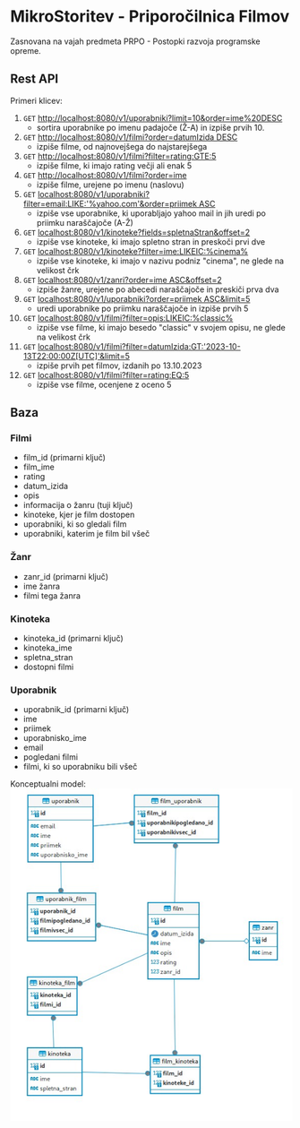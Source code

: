 # MikroStoritev - Priporočilnica Filmov
Zasnovana na vajah predmeta PRPO - Postopki razvoja programske opreme.

## Rest API

Primeri klicev:
1. `GET` [http://localhost:8080/v1/uporabniki?limit=10&order=ime%20DESC](http://localhost:8080/v1/uporabniki?limit=10&order=ime%20DESC)
   * sortira uporabnike po imenu padajoče (Ž-A) in izpiše prvih 10.
2. `GET` [http://localhost:8080/v1/filmi?order=datumIzida DESC](http://localhost:8080/v1/filmi?order=datumIzida%20DESC)
   * izpiše filme, od najnovejšega do najstarejšega
3. `GET` [http://localhost:8080/v1/filmi?filter=rating:GTE:5](http://localhost:8080/v1/filmi?filter=rating:GTE:5)
   * izpiše filme, ki imajo rating večji ali enak 5
4. `GET` [http://localhost:8080/v1/filmi?order=ime](http://localhost:8080/v1/filmi?order=ime)
   * izpiše filme, urejene po imenu (naslovu)
5. `GET` [localhost:8080/v1/uporabniki?filter=email:LIKE:'%yahoo.com'&order=priimek ASC](http://localhost:8080/v1/uporabniki?filter=email:LIKE:%27%yahoo.com%27&order=priimek%20ASC)
    * izpiše vse uporabnike, ki uporabljajo yahoo mail in jih uredi po priimku naraščajoče (A-Ž)
6. `GET` [localhost:8080/v1/kinoteke?fields=spletnaStran&offset=2](http://localhost:8080/v1/kinoteke?fields=spletnaStran&offset=2)
    * izpiše vse kinoteke, ki imajo spletno stran in preskoči prvi dve
7. `GET` [localhost:8080/v1/kinoteke?filter=ime:LIKEIC:%cinema%](http://localhost:8080/v1/kinoteke?filter=ime:LIKEIC:%cinema%)
   * izpiše vse kinoteke, ki imajo v nazivu podniz "cinema", ne glede na velikost črk
8. `GET` [localhost:8080/v1/zanri?order=ime ASC&offset=2](http://localhost:8080/v1/zanri?order=ime%20ASC&offset=2)
   * izpiše žanre, urejene po abecedi naraščajoče in preskiči prva dva
9. `GET` [localhost:8080/v1/uporabniki?order=priimek ASC&limit=5](http://localhost:8080/v1/uporabniki?order=priimek%20ASC&limit=5)
   * uredi uporabnike po priimku naraščajoče in izpiše prvih 5
10. `GET` [localhost:8080/v1/filmi?filter=opis:LIKEIC:%classic%](http://localhost:8080/v1/filmi?filter=opis:LIKEIC:%classic%)
    * izpiše vse filme, ki imajo besedo "classic" v svojem opisu, ne glede na velikost črk
11. `GET` [localhost:8080/v1/filmi?filter=datumIzida:GT:'2023-10-13T22:00:00Z[UTC]'&limit=5](http://localhost:8080/v1/filmi?filter=datumIzida:GT:'2023-10-13T22:00:00Z[UTC]'&limit=5)
    * izpiše prvih pet filmov, izdanih po 13.10.2023
12. `GET` [localhost:8080/v1/filmi?filter=rating:EQ:5](http://localhost:8080/v1/filmi?filter=rating:EQ:5)
    * izpiše vse filme, ocenjene z oceno 5


## Baza
### Filmi
- film_id (primarni ključ)
- film_ime
- rating
- datum_izida
- opis
- informacija o žanru (tuji ključ)
- kinoteke, kjer je film dostopen
- uporabniki, ki so gledali film 
- uporabniki, katerim je film bil všeč

### Žanr
- zanr_id (primarni ključ)
- ime žanra
- filmi tega žanra

### Kinoteka
- kinoteka_id (primarni ključ)
- kinoteka_ime
- spletna_stran
- dostopni filmi

### Uporabnik
- uporabnik_id (primarni ključ)
- ime 
- priimek
- uporabnisko_ime
- email
- pogledani filmi
- filmi, ki so uporabniku bili všeč


Konceptualni model:
![model.jpg](model.jpg)
